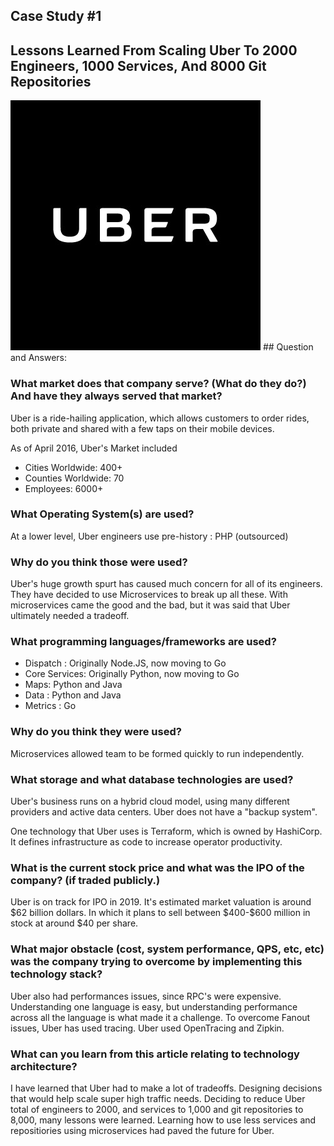 ## Case Study #1 
## Lessons Learned From Scaling Uber To 2000 Engineers, 1000 Services, And 8000 Git Repositories
<img src="images/Uber.jpg" width="400">
## Question and Answers:

### What market does that company serve? (What do they do?) And have they always served that market?

<p>
Uber is a ride-hailing application, which allows customers to order rides, both private and shared with a few taps on their mobile devices. 

As of April 2016, Uber's Market included 
<ul>
<li>Cities Worldwide: 400+</li>
<li>Counties Worldwide: 70</li>
<li>Employees: 6000+</li>
</ul>
</p>

### What Operating System(s) are used?
<p>
At a lower level, Uber engineers use pre-history :   PHP (outsourced)
	
</p>

### Why do you think those were used?

<p> Uber's huge growth spurt has caused much concern for all of its engineers. They have decided to use Microservices to break up all these. With microservices came the good and the bad, but it was said that Uber ultimately needed a tradeoff. 
</p>



### What programming languages/frameworks are used?

<p>
<ul>
	<li>Dispatch : 		Originally Node.JS, now moving to Go</li>
	<li>Core Services:  Originally Python, now moving to Go</li>
	<li>Maps:	 		Python and Java</li>
	<li>Data :			Python and Java</li>
	<li>Metrics : 		Go</li>
</ul>
</p>

### Why do you think they were used?

Microservices allowed team to be formed quickly to run independently. 

### What storage and what database technologies are used?

<p> Uber's business runs on a hybrid cloud model, using many different providers and active data centers. Uber does not have a "backup system". 

One technology that Uber uses is Terraform, which is owned by HashiCorp. It defines infrastructure as code to increase operator productivity. 
	</p>

### What is the current stock price and what was the IPO of the company? (if traded publicly.)
<p>
	Uber is on track for IPO in 2019. It's estimated market valuation is around $62 billion dollars. 
	In which it plans to sell between $400-$600 million in stock at around $40 per share. 
</p>

### What major obstacle (cost, system performance, QPS, etc, etc) was the company trying to overcome by implementing this technology stack?
<p>
Uber also had performances issues, since RPC's were expensive. Understanding one language is easy, but
understanding performance across all the language is what made it a challenge. 
To overcome Fanout issues, Uber has used tracing. Uber used OpenTracing and Zipkin.
</p>

### What can you learn from this article relating to technology architecture?
<p>
	I have learned that Uber had to make a lot of tradeoffs. Designing decisions that would help scale super high traffic needs.
	Deciding to reduce Uber total of engineers to 2000, and services to 1,000 and git repositories to 8,000, many lessons were learned. Learning how to use less services and repositiories using microservices had paved the future for Uber.

</p>
